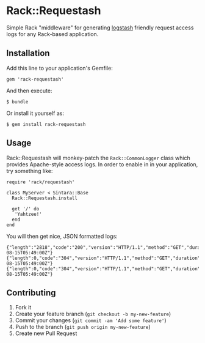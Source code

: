 # Rack::Requestash

Simple Rack "middleware" for generating [logstash](http://logstash.net/)
friendly request access logs for any Rack-based application.

## Installation

Add this line to your application's Gemfile:

    gem 'rack-requestash'

And then execute:

    $ bundle

Or install it yourself as:

    $ gem install rack-requestash

## Usage

Rack::Requestash will monkey-patch the `Rack::CommonLogger` class which
provides Apache-style access logs. In order to enable in in your application,
try something like:


    require 'rack/requestash'

    class MyServer < Sintara::Base
      Rack::Requestash.install

      get '/' do
       'Yahtzee!'
      end
    end


You will then get nice, JSON formatted logs:


    {"length":"2818","code":"200","version":"HTTP/1.1","method":"GET","duration":0.280802331,"query":"","path":"/","ip":"127.0.0.1","user":null,"timestamp":"2013-08-15T05:49:00Z"}
    {"length":0,"code":"304","version":"HTTP/1.1","method":"GET","duration":0.035969114,"query":"","path":"/javascripts/vendor.js","ip":"127.0.0.1","user":null,"timestamp":"2013-08-15T05:49:00Z"}
    {"length":0,"code":"304","version":"HTTP/1.1","method":"GET","duration":0.069988507,"query":"","path":"/javascripts/i18n/en.js","ip":"127.0.0.1","user":null,"timestamp":"2013-08-15T05:49:00Z"}


## Contributing

1. Fork it
2. Create your feature branch (`git checkout -b my-new-feature`)
3. Commit your changes (`git commit -am 'Add some feature'`)
4. Push to the branch (`git push origin my-new-feature`)
5. Create new Pull Request
